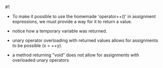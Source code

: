 #1 
- To make it possible to use the homemade 'operator++()' in assignment expressions, we must provide a way for it to return a value.

- notice how a temporary variable was returned. 
- unary operator overloading with returned values allows for assignments to be possible (x = ++y).
- a method returning "void" does not allow for assignments with overloaded unary operators